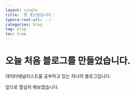 ```yaml
---
layout: single
title: '첫 포스팅입니다.'
typora-root-url: ../
categories: blog
tag: blog
toc: true
---
```


# 오늘 처음 블로그를 만들었습니다.

데이터애널리스트를 공부하고 있는 히나의 블로그입니다. 

앞으로 열심히 해보겠습니다.




